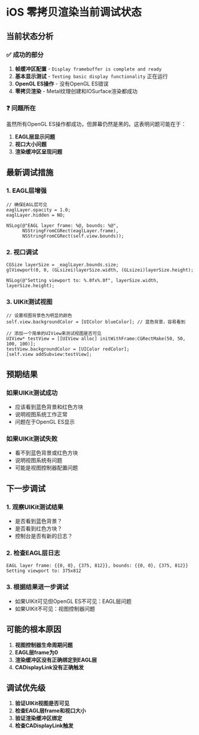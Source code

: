# iOS 零拷贝渲染当前调试状态

## 当前状态分析

### ✅ 成功的部分
1. **帧缓冲区配置** - `Display framebuffer is complete and ready`
2. **基本显示测试** - `Testing basic display functionality` 正在运行
3. **OpenGL ES操作** - 没有OpenGL ES错误
4. **零拷贝渲染** - Metal纹理创建和IOSurface渲染都成功

### ❓ 问题所在
虽然所有OpenGL ES操作都成功，但屏幕仍然是黑的。这表明问题可能在于：

1. **EAGL层显示问题**
2. **视口大小问题**
3. **渲染缓冲区呈现问题**

## 最新调试措施

### 1. EAGL层增强
```objc
// 确保EAGL层可见
eaglLayer.opacity = 1.0;
eaglLayer.hidden = NO;

NSLog(@"EAGL layer frame: %@, bounds: %@", 
      NSStringFromCGRect(eaglLayer.frame), 
      NSStringFromCGRect(self.view.bounds));
```

### 2. 视口调试
```objc
CGSize layerSize = _eaglLayer.bounds.size;
glViewport(0, 0, (GLsizei)layerSize.width, (GLsizei)layerSize.height);

NSLog(@"Setting viewport to: %.0fx%.0f", layerSize.width, layerSize.height);
```

### 3. UIKit测试视图
```objc
// 设置视图背景色为明显的颜色
self.view.backgroundColor = [UIColor blueColor]; // 蓝色背景，容易看到

// 添加一个简单的UIView来测试视图是否可见
UIView* testView = [[UIView alloc] initWithFrame:CGRectMake(50, 50, 100, 100)];
testView.backgroundColor = [UIColor redColor];
[self.view addSubview:testView];
```

## 预期结果

### 如果UIKit测试成功
- 应该看到蓝色背景和红色方块
- 说明视图系统工作正常
- 问题在于OpenGL ES显示

### 如果UIKit测试失败
- 看不到蓝色背景或红色方块
- 说明视图系统有问题
- 可能是视图控制器配置问题

## 下一步调试

### 1. 观察UIKit测试结果
- 是否看到蓝色背景？
- 是否看到红色方块？
- 控制台是否有新的日志？

### 2. 检查EAGL层日志
```
EAGL layer frame: {{0, 0}, {375, 812}}, bounds: {{0, 0}, {375, 812}}
Setting viewport to: 375x812
```

### 3. 根据结果进一步调试
- 如果UIKit可见但OpenGL ES不可见：EAGL层问题
- 如果UIKit不可见：视图控制器问题

## 可能的根本原因

1. **视图控制器生命周期问题**
2. **EAGL层frame为0**
3. **渲染缓冲区没有正确绑定到EAGL层**
4. **CADisplayLink没有正确触发**

## 调试优先级

1. **验证UIKit视图是否可见**
2. **检查EAGL层frame和视口大小**
3. **验证渲染缓冲区绑定**
4. **检查CADisplayLink触发**
